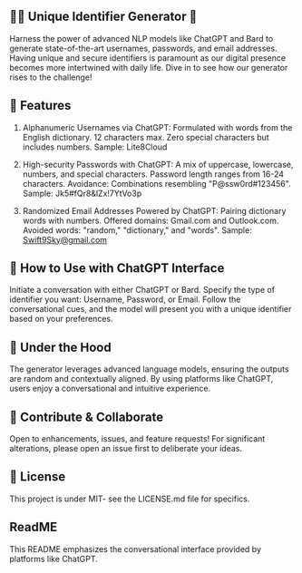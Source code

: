 ## 👩‍💻 Unique Identifier Generator 🔐
Harness the power of advanced NLP models like ChatGPT and Bard to generate state-of-the-art usernames, passwords, and email addresses. Having unique and secure identifiers is paramount as our digital presence becomes more intertwined with daily life. Dive in to see how our generator rises to the challenge!

## 🌠 Features
1. Alphanumeric Usernames via ChatGPT:
Formulated with words from the English dictionary.
12 characters max.
Zero special characters but includes numbers.
Sample: Lite8Cloud

2. High-security Passwords with ChatGPT:
A mix of uppercase, lowercase, numbers, and special characters.
Password length ranges from 16-24 characters.
Avoidance: Combinations resembling "P@ssw0rd#123456".
Sample: Jk5#fQr8&lZx!7YtVo3p

3. Randomized Email Addresses Powered by ChatGPT:
Pairing dictionary words with numbers.
Offered domains: Gmail.com and Outlook.com.
Avoided words: "random," "dictionary," and "words".
Sample: Swift9Sky@gmail.com

## 🚀 How to Use with ChatGPT Interface
Initiate a conversation with either ChatGPT or Bard.
Specify the type of identifier you want: Username, Password, or Email.
Follow the conversational cues, and the model will present you with a unique identifier based on your preferences.

## 🔧 Under the Hood
The generator leverages advanced language models, ensuring the outputs are random and contextually aligned. By using platforms like ChatGPT, users enjoy a conversational and intuitive experience.

## 🤝 Contribute & Collaborate
Open to enhancements, issues, and feature requests! For significant alterations, please open an issue first to deliberate your ideas.

## 📜 License
This project is under MIT- see the LICENSE.md file for specifics.

## ReadME
This README emphasizes the conversational interface provided by platforms like ChatGPT.




